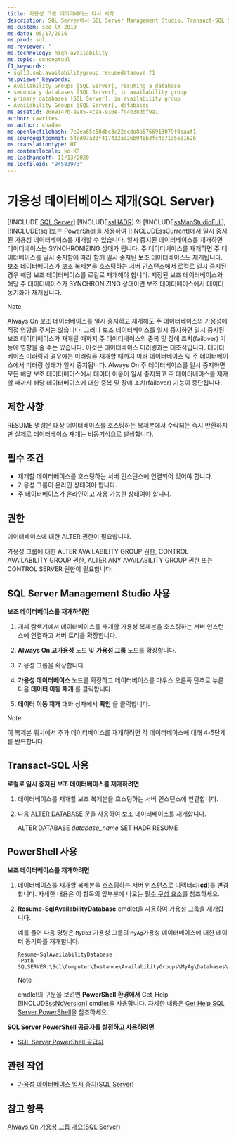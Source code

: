 ```yaml
---
title: 가용성 그룹 데이터베이스 다시 시작
description: SQL Server에서 SQL Server Management Studio, Transact-SQL 또는 PowerShell을 사용하여 Always On 가용성 그룹에서 일시 중단된 가용성 데이터베이스를 다시 시작합니다.
ms.custom: seo-lt-2019
ms.date: 05/17/2016
ms.prod: sql
ms.reviewer: ''
ms.technology: high-availability
ms.topic: conceptual
f1_keywords:
- sql13.swb.availabilitygroup.resumedatamove.f1
helpviewer_keywords:
- Availability Groups [SQL Server], resuming a database
- secondary databases [SQL Server], in availability group
- primary databases [SQL Server], in availability group
- Availability Groups [SQL Server], databases
ms.assetid: 20e9147b-e985-4caa-910e-fc4b38dbf9a1
author: cawrites
ms.author: chadam
ms.openlocfilehash: 7e2ea65c58dbc3c22dcda8a5766913079f0baaf1
ms.sourcegitcommit: 54cd97a33f417432aa26b948b3fc4b71a5e9162b
ms.translationtype: HT
ms.contentlocale: ko-KR
ms.lasthandoff: 11/13/2020
ms.locfileid: "94583973"
---
```

# <a name="resume-an-availability-database-sql-server"></a>가용성 데이터베이스 재개(SQL Server)
[!INCLUDE [SQL Server](../../../includes/applies-to-version/sqlserver.md)]
  [!INCLUDE[ssHADR](../../../includes/sshadr-md.md)] 의 [!INCLUDE[ssManStudioFull](../../../includes/ssmanstudiofull-md.md)], [!INCLUDE[tsql](../../../includes/tsql-md.md)]또는 PowerShell을 사용하여 [!INCLUDE[ssCurrent](../../../includes/sscurrent-md.md)]에서 일시 중지된 가용성 데이터베이스를 재개할 수 있습니다. 일시 중지된 데이터베이스를 재개하면 데이터베이스는 SYNCHRONIZING 상태가 됩니다. 주 데이터베이스를 재개하면 주 데이터베이스를 일시 중지함에 따라 함께 일시 중지된 보조 데이터베이스도 재개됩니다. 보조 데이터베이스가 보조 복제본을 호스팅하는 서버 인스턴스에서 로컬로 일시 중지된 경우 해당 보조 데이터베이스를 로컬로 재개해야 합니다. 지정된 보조 데이터베이스와 해당 주 데이터베이스가 SYNCHRONIZING 상태이면 보조 데이터베이스에서 데이터 동기화가 재개됩니다.  
  
> [!NOTE]  
>  Always On 보조 데이터베이스를 일시 중지하고 재개해도 주 데이터베이스의 가용성에 직접 영향을 주지는 않습니다. 그러나 보조 데이터베이스를 일시 중지하면 일시 중지된 보조 데이터베이스가 재개될 때까지 주 데이터베이스의 중복 및 장애 조치(failover) 기능에 영향을 줄 수는 있습니다. 이것은 데이터베이스 미러링과는 대조적입니다. 데이터베이스 미러링의 경우에는 미러링을 재개할 때까지 미러 데이터베이스 및 주 데이터베이스에서 미러링 상태가 일시 중지됩니다. Always On 주 데이터베이스를 일시 중지하면 모든 해당 보조 데이터베이스에서 데이터 이동이 일시 중지되고 주 데이터베이스를 재개할 때까지 해당 데이터베이스에 대한 중복 및 장애 조치(failover) 기능이 중단됩니다.  
  
  
  
## <a name="limitations-and-restrictions"></a>제한 사항  
 RESUME 명령은 대상 데이터베이스를 호스팅하는 복제본에서 수락되는 즉시 반환하지만 실제로 데이터베이스 재개는 비동기식으로 발생합니다.  
  
##  <a name="prerequisites"></a><a name="Prerequisites"></a> 필수 조건  
  
-   재개할 데이터베이스를 호스팅하는 서버 인스턴스에 연결되어 있어야 합니다.    
-   가용성 그룹이 온라인 상태여야 합니다.    
-   주 데이터베이스가 온라인이고 사용 가능한 상태여야 합니다.  
  
  
##  <a name="permissions"></a><a name="Permissions"></a> 권한  
 데이터베이스에 대한 ALTER 권한이 필요합니다.  
  
 가용성 그룹에 대한 ALTER AVAILABILITY GROUP 권한, CONTROL AVAILABILITY GROUP 권한, ALTER ANY AVAILABILITY GROUP 권한 또는 CONTROL SERVER 권한이 필요합니다.  
  
##  <a name="using-sql-server-management-studio"></a><a name="SSMSProcedure"></a> SQL Server Management Studio 사용  
 **보조 데이터베이스를 재개하려면**  
  
1.  개체 탐색기에서 데이터베이스를 재개할 가용성 복제본을 호스팅하는 서버 인스턴스에 연결하고 서버 트리를 확장합니다.  
  
2.  **Always On 고가용성** 노드 및 **가용성 그룹** 노드를 확장합니다.  
  
3.  가용성 그룹을 확장합니다.  
  
4.  **가용성 데이터베이스** 노드를 확장하고 데이터베이스를 마우스 오른쪽 단추로 누른 다음 **데이터 이동 재개** 를 클릭합니다.  
  
5.  **데이터 이동 재개** 대화 상자에서 **확인** 을 클릭합니다.  
  
> [!NOTE]  
>  이 복제본 위치에서 추가 데이터베이스를 재개하려면 각 데이터베이스에 대해 4-5단계를 반복합니다.  
  
##  <a name="using-transact-sql"></a><a name="TsqlProcedure"></a> Transact-SQL 사용  
 **로컬로 일시 중지된 보조 데이터베이스를 재개하려면**  
  
1.  데이터베이스를 재개할 보조 복제본을 호스팅하는 서버 인스턴스에 연결합니다.  
  
2.  다음 [ALTER DATABASE](../../../t-sql/statements/alter-database-transact-sql-set-hadr.md) 문을 사용하여 보조 데이터베이스를 재개합니다.  

     ALTER DATABASE *database_name* SET HADR RESUME
  
##  <a name="using-powershell"></a><a name="PowerShellProcedure"></a> PowerShell 사용  
 **보조 데이터베이스를 재개하려면**  
  
1.  데이터베이스를 재개할 복제본을 호스팅하는 서버 인스턴스로 디렉터리(**cd**)를 변경합니다. 자세한 내용은 이 항목의 앞부분에 나오는 [필수 구성 요소](#Prerequisites)를 참조하세요.  
  
2.  **Resume-SqlAvailabilityDatabase** cmdlet을 사용하여 가용성 그룹을 재개합니다.  
  
     예를 들어 다음 명령은 `MyDb3` 가용성 그룹의 `MyAg`가용성 데이터베이스에 대한 데이터 동기화를 재개합니다.  
  
    ```  
    Resume-SqlAvailabilityDatabase `   
    -Path SQLSERVER:\Sql\Computer\Instance\AvailabilityGroups\MyAg\Databases\MyDb3  
    ```  
  
    > [!NOTE]  
    >  cmdlet의 구문을 보려면 **PowerShell 환경에서** Get-Help [!INCLUDE[ssNoVersion](../../../includes/ssnoversion-md.md)] cmdlet을 사용합니다. 자세한 내용은 [Get Help SQL Server PowerShell](../../../powershell/sql-server-powershell.md)을 참조하세요.  
  
 **SQL Server PowerShell 공급자를 설정하고 사용하려면**  
  
-   [SQL Server PowerShell 공급자](../../../powershell/sql-server-powershell-provider.md)  
  
##  <a name="related-tasks"></a><a name="RelatedTasks"></a> 관련 작업  
  
-   [가용성 데이터베이스 일시 중지&#40;SQL Server&#41;](../../../database-engine/availability-groups/windows/suspend-an-availability-database-sql-server.md)  
  
## <a name="see-also"></a>참고 항목  
 [Always On 가용성 그룹 개요&#40;SQL Server&#41;](../../../database-engine/availability-groups/windows/overview-of-always-on-availability-groups-sql-server.md)  
  
